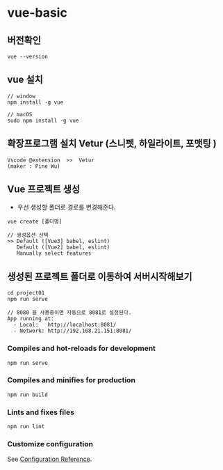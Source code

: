 # vue-basic

## 버전확인

```
vue --version
```

## vue 설치

```
// window
npm install -g vue

// macOS
sudo npm install -g vue
```


## 확장프로그램 설치 Vetur (스니펫, 하일라이트, 포맷팅 )

```
Vscode @extension  >>  Vetur 
(maker : Pine Wu)
```


## Vue 프로젝트 생성
- 우선 생성할 폴더로 경로를 변경해준다.

```
vue create [폴더명]

// 생성옵션 선택
>> Default ([Vue3] babel, eslint)
   Default ([Vue2] babel, eslint)
   Manually select features
```


## 생성된 프로젝트 폴더로 이동하여 서버시작해보기

```
cd project01
npm run serve

// 8080 을 사용중이면 자동으로 8081로 설정된다.
App running at:
  - Local:   http://localhost:8081/
  - Network: http://192.168.21.151:8081/
```


### Compiles and hot-reloads for development
```
npm run serve
```

### Compiles and minifies for production
```
npm run build
```

### Lints and fixes files
```
npm run lint
```

### Customize configuration
See [Configuration Reference](https://cli.vuejs.org/config/).
